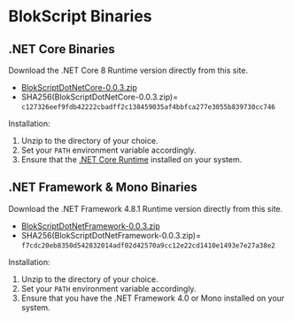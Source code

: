 # BlokScript Binaries

## .NET Core Binaries

Download the .NET Core 8 Runtime version directly from this site.

* [BlokScriptDotNetCore-0.0.3.zip](BlokScriptDotNetCore-0.0.3.zip)
* SHA256(BlokScriptDotNetCore-0.0.3.zip)= `c127326eef9fdb42222cbadff2c138459035af4bbfca277e3055b839730cc746`

Installation:

1. Unzip to the directory of your choice.
2. Set your `PATH` environment variable accordingly.
3. Ensure that the [.NET Core Runtime](https://dotnet.microsoft.com/en-us/download) installed on your system.

## .NET Framework & Mono Binaries

Download the .NET Framework 4.8.1 Runtime version directly from this site.

* [BlokScriptDotNetFramework-0.0.3.zip](BlokScriptDotNetFramework-0.0.3.zip)
* SHA256(BlokScriptDotNetFramework-0.0.3.zip)= `f7cdc20eb8350d542832014adf02d42570a9cc12e22cd1410e1493e7e27a38e2`

Installation:

1. Unzip to the directory of your choice.
2. Set your `PATH` environment variable accordingly.
3. Ensure that you have the .NET Framework 4.0 or Mono installed on your system.
